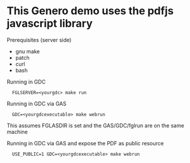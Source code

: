 # This Genero demo uses the pdfjs javascript library

Prerequisites (server side)
  * gnu make 
  * patch
  * curl
  * bash

Running in GDC
```
  FGLSERVER=<yourgdc> make run
```

Running in GDC via GAS
```
  GDC=<yourgdcexecutable> make webrun
```
This assumes FGLASDIR is set and the GAS/GDC/fglrun are on the same machine

Running in GDC via GAS and expose the PDF as public resource
```
  USE_PUBLIC=1 GDC=<yourgdcexecutable> make webrun
```
